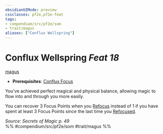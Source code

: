 ```yaml
---
obsidianUIMode: preview
cssclasses: pf2e,pf2e-feat
tags:
- compendium/src/pf2e/som
- trait/magus
aliases: ["Conflux Wellspring"]
---
```

# Conflux Wellspring  *Feat 18*  
[magus](rules/traits/magus-som.md "Magus Class Trait")  

- **Prerequisites**: [Conflux Focus](compendium/feats/conflux-focus-som.md)

You've achieved perfect magical and physical balance, allowing magic to flow into and through you more easily.

You can recover 3 Focus Points when you [Refocus](rules/actions/refocus.md) instead of 1 if you have spent at least 3 Focus Points since the last time you [Refocused](rules/actions/refocus.md).

*Source: Secrets of Magic p. 49*  
%% #compendium/src/pf2e/som #trait/magus %%